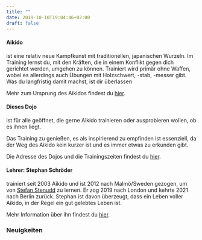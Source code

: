 ```yaml
---
title: ""
date: 2019-10-10T19:04:46+02:00
draft: false
---
```


<h4 class="alert alert-info">Aikido</h4>
<p>ist eine relativ neue Kampfkunst mit traditionellen, japanischen Wurzeln.
Im Training lernst du, mit den Kräften, die in einem Konflikt gegen dich gerichtet werden, umgehen zu können.
Trainiert wird primär ohne Waffen, wobei es allerdings auch Übungen mit Holzschwert, -stab, -messer gibt.
Was du langfristig damit machst, ist dir überlassen</p>
<p class="pb-3">Mehr zum Ursprung des Aikidos findest du <a href="/about/aikido">hier</a>.</p>

<h4 class="alert alert-info">Dieses Dojo</h4>
<p>ist für alle geöffnet, die gerne Aikido trainieren oder ausprobieren wollen, ob es ihnen liegt.</p>
<p>Das Training zu genießen, es als inspirierend zu empfinden ist essenziell, da der Weg des Aikido kein kurzer ist und es immer etwas zu erkunden gibt.</p>
<p class="pb-3">Die Adresse des Dojos und die Trainingszeiten findest du <a href="/about/schedule-n-address">hier</a>.</p>

<h4 class="alert alert-info">Lehrer: Stephan Schröder</h4>
<p>trainiert seit 2003 Aikido und ist 2012 nach Malmö/Sweden gezogen, um von <a href="/about/stenudd">Stefan Stenudd</a> zu lernen. Er zog 2019 nach London und kehrte 2021 nach Berlin zurück.
Stephan ist davon überzeugt, dass ein Leben voller Aikido, in der Regel ein gut gelebtes Leben ist.</p>
<p class="pb-3">Mehr Information über ihn findest du <a href="/about/teachers">hier</a>.</p>

<h3 class="alert alert-info mt-5 mb-3">Neuigkeiten</h3>
